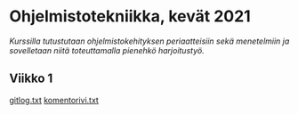 # Ohjelmistotekniikka, kevät 2021
*Kurssilla tutustutaan ohjelmistokehityksen periaatteisiin sekä menetelmiin ja sovelletaan 
niitä toteuttamalla pienehkö harjoitustyö.*
## Viikko 1
[gitlog.txt](https://github.com/IlmastMaksim/ot-harjoitustyo/blob/master/laskarit/viikko1/gitlog.txt) 
[komentorivi.txt](https://github.com/IlmastMaksim/ot-harjoitustyo/blob/master/laskarit/viikko1/komentorivi.txt)

